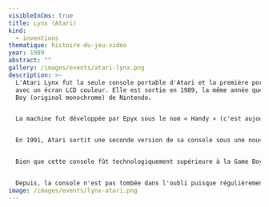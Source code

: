 ```yaml
---
visibleInCms: true
title: Lynx (Atari)
kind:
  - inventions
thematique: histoire-du-jeu-video
year: 1989
abstract: ""
gallery: /images/events/atari-lynx.png
description: >-
  L'Atari Lynx fut la seule console portable d'Atari et la première portable
  avec un écran LCD couleur. Elle est sortie en 1989, la même année que le Game
  Boy (original monochrome) de Nintendo.


  La machine fut développée par Epyx sous le nom « Handy » (c'est aujourd'hui le nom de l'émulateur le plus avancé sur PC de cette console). Durant un stade très avancé du développement, la société chercha des investisseurs pour son projet, et porta d'abord son choix sur Nintendo (qui, à ce moment-là, travaillait sur le développement du Game Boy). Toutefois, la société se montra inflexible et refusa d'investir dans le projet, ce qui conduisit Epyx à se tourner vers Atari qui racheta les droits en 1988. La compagnie modifia le haut parleur interne et supprima le stick qui se trouvait alors sur le pad. Atari commercialisa la console deux ans plus tard au prix initial de 199 dollars américains. Deux des créateurs de la console, Dave Needle et R.J. Mical ont aussi fait partie de l'équipe Amiga (et plus tard, de l'équipe 3DO) : c'est cette machine qui fut essentiellement utilisée pour le développement des jeux Lynx. On pouvait inverser l'écran pour jouer en tant que gaucher et jouer jusqu'à 8 en réseau. Les capacités techniques étaient largement supérieures à celles de la Game Boy (couleur et 3D obligent). Cette dernière s'imposa tout de même sur le marché grâce à une meilleure autonomie et une gamme de jeux très variée. La Lynx, elle, était plus imposante, trop gourmande en piles et manquait de titres porteurs.


  En 1991, Atari sortit une seconde version de sa console sous une nouvelle forme, avec des cartouches relookées. La nouvelle console (nommée par Atari « Lynx II ») possédait des grips de prise en main, un écran de meilleure qualité avec une option d'économie d'énergie qui permettait de mettre la console en mode veille.


  Bien que cette console fût technologiquement supérieure à la Game Boy, les erreurs marketing d'Atari et la faible quantité de jeux disponibles firent que la console fut un échec commercial. Finalement, au milieu des années 1990, Atari abandonne la console… pour un temps. Atari tente une dernière fois de relancer la 8 bits portable en parallèle du lancement de l'Atari Jaguar en 1995. Quelques jeux commerciaux sont lancés, mais très vite Atari abandonne, cette fois définitivement.


  Depuis, la console n'est pas tombée dans l'oubli puisque régulièrement, de nouvelles productions développées par des fans sortent sur cette plate-forme.
image: /images/events/lynx-atari.png
---
```

